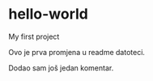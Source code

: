 # hello-world
My first project

Ovo je prva promjena u readme datoteci.

Dodao sam još jedan komentar.

